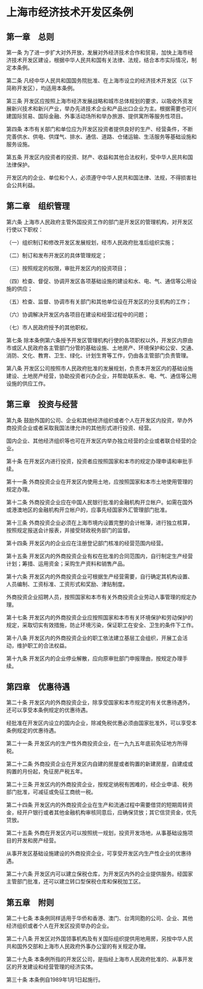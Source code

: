 # 上海市经济技术开发区条例

<!-- INFO END -->

## 第一章　总则

第一条 为了进一步扩大对外开放，发展对外经济技术合作和贸易，加快上海市经济技术开发区建设，根据中华人民共和国有关法律、法规，结合本市实际情况，制定本条例。

第二条 凡经中华人民共和国国务院批准、在上海市设立的经济技术开发区（以下简称开发区），均适用本条例。

第三条 开发区应按照上海市经济发展战略和城市总体规划的要求，以吸收外资发展新兴技术和新兴产业，举办先进技术企业和产品出口企业为主。根据需要也可兴建国际贸易、国际金融、外事活动场所和举办旅游、提供寓所等服务性项目。

第四条 本市有关部门和单位应为开发区投资者提供良好的生产、经营条件，不断完善供水、供电、供煤气、排水、通信、道路、仓储运输、生活服务等基础设施和服务设施。

第五条 开发区内投资者的投资、财产、收益和其他合法权利，受中华人民共和国法律保护。

开发区内的企业、单位和个人，必须遵守中华人民共和国法律、法规，不得损害社会公共利益。

## 第二章　组织管理

第六条 上海市人民政府主管外国投资工作的部门是开发区的管理机构，对开发区行使以下职权：

（一）组织制订和修改开发区发展规划，经市人民政府批准后组织实施；

（二）制订和发布开发区的具体管理规定；

（三）按照规定的权限，审批开发区内的投资项目；

（四）检查、督促、协调开发区各项基础设施的建设和水、电、气、通信等公用设施的供应；

（五）检查、监督、协调市有关部门和其他单位设在开发区的分支机构的工作；

（六）协调解决开发区内各项目在建设和经营过程中的问题；

（七）市人民政府授予的其他职权。

第七条 除本条例第六条授予开发区管理机构行使的各项职权以外，开发区内原由市或区人民政府各主管部门分管的基础设施、土地房产、环境保护和公安、交通、消防、文化、教育、卫生、绿化、计划生育等工作，仍由各主管部门负责管理。

第八条 开发区公司按照市人民政府批准的发展规划，负责本开发区内的基础设施建设、土地房产经营，协助投资者兴办企业，并帮助联系水、电、气、通信等公用设施的供应工作。

## 第三章　投资与经营

第九条 鼓励外国的公司、企业和其他经济组织或者个人在开发区内投资，举办外商投资企业或者采取我国法律允许的其他形式进行投资、经营。

国内企业、其他经济组织等也可在开发区内举办独立经营的企业或者联合经营的企业。

第十条 在开发区内进行投资，投资者应按照国家和本市的规定办理申请和审批手续。

第十一条 外商投资企业在开发区内使用土地，应按照国家和本市土地使用管理的规定办理。

第十二条 外商投资企业应在中国人民银行批准的金融机构开立帐户。如需在国外或港澳地区的金融机构开立帐户的，应事先经国家外汇管理部门批准。

第十三条 外商投资企业必须在上海市境内设置完整的会计帐簿，进行独立核算，按照规定报送会计报表，并接受财政税务部门的监督。

第十四条 开发区内的企业应在注册登记部门核准的经营范围内经营。

第十五条 开发区内的外商投资企业有权在批准的合同范围内，自行制定生产经营计划；筹措、运用资金；采购生产资料和销售产品。

第十六条 开发区内的外商投资企业可根据生产经营需要，自行确定其机构设置、人员编制、工资标准、工资形式和奖励、津贴制度。

外商投资企业招聘人员，按照国家和本市有关外商投资企业劳动人事管理的规定办理。

第十七条 开发区内的外商投资企业应按照国家和本市有关环境保护和劳动保护的规定，采取切实有效措施，防止环境污染，保证职工在安全、卫生的条件下工作。

第十八条 开发区内的外商投资企业的职工依法建立基层工会组织，开展工会活动，维护职工的合法权益。

第十九条 开发区内的企业停业解散，应向原审批部门申报理由，按规定办理手续。

## 第四章　优惠待遇

第二十条 开发区内的外商投资企业，除享受国家和本市规定的有关优惠待遇外，还可以享受本条例规定的优惠待遇。

经批准在开发区内设立的国内企业，除减免税优惠必须由国家批准外，可以享受本条例规定的优惠待遇。

第二十一条 开发区内的生产性外商投资企业，在一九九五年底前免征地方所得税。

第二十二条 外商投资企业在开发区内自建的房屋或者购置的新建房屋，自建成或购置的月份起，免征房产税五年。

第二十三条 开发区内的外商投资企业，按规定纳税有困难的，经企业申请、税务部门批准，可减征或免征工商统一税。

第二十四条 开发区内的外商投资企业在生产和流通过程中需要借贷的短期周转资金，经开户银行或者其他金融机构审核同意后，应确保贷放；其它信贷资金，优先贷放。

第二十五条 外商在开发区内可以按照统一规划，投资开发场地，从事基础设施项目的开发和房产经营。

从事开发区基础设施建设的外商投资企业，可享受开发区内生产性企业的优惠待遇。

第二十六条 开发区内可以建立保税仓库，为开发区内外的企业提供服务。经国家主管部门批准，还可以建立转口型保税仓库和保税加工区。

## 第五章　附则

第二十七条 本条例同样适用于华侨和香港、澳门、台湾同胞的公司、企业、其他经济组织或者个人在开发区投资举办的企业。

第二十八条 开发区对外国领事机构及有关国际组织提供用地用房，另按中华人民共和国外交部和上海市人民政府外事办公室的有关规定办理。

第二十九条 本条例所指的开发区公司，是指经上海市人民政府批准的、从事开发区的开发建设和经营管理的经济实体。

第三十条 本条例自1989年1月1日起施行。

